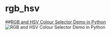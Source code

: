 rgb_hsv
=======

##[RGB and HSV Colour Selector Demo in Python](http://mikequentelsoftware.blogspot.ca/2012/12/rgb-hsv-colour-picker-demo-in-python.html)
![RGB and HSV Colour Selector Demo in Python](http://2.bp.blogspot.com/-kTt_IGOpPl0/UL7hFqXYqVI/AAAAAAAAAMk/GLbY5EzM1QM/s1600/rgbhsv.py.png)
